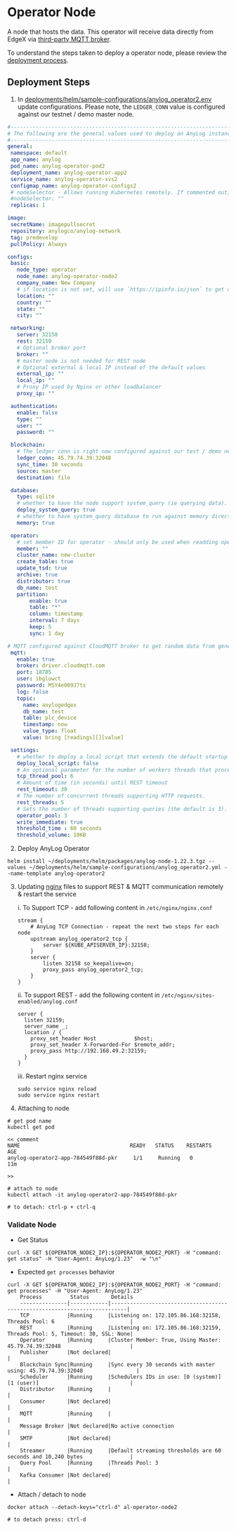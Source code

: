 # Operator Node
A node that hosts the data. This operator will receive data directly from EdgeX via [third-party MQTT broker](https://www.cloudmqtt.com/). 

To understand the steps taken to deploy a operator node, please review the [deployment process](operator_node_deployment_process.md). 

## Deployment Steps
1. In [deployments/helm/sample-configurations/anylog_operator2.env](https://github.com/AnyLog-co/deployments/blob/master/helm/sample-configurations/anylog_operator2.yml) 
update configurations. Please note, the `LEDGER_CONN` value is configured against our testnet / demo master node.  
```yaml
#-----------------------------------------------------------------------------------------------------------------------
# The following are the general values used to deploy an AnyLog instance of type: Operator | AnyLog version: predevelop
#-----------------------------------------------------------------------------------------------------------------------
general:
 namespace: default
 app_name: anylog
 pod_name: anylog-operator-pod2
 deployment_name: anylog-operator-app2
 service_name: anylog-operator-svs2
 configmap_name: anylog-operator-configs2
 # nodeSelector - Allows running Kubernetes remotely. If commented out, code will ignore it
 #nodeSelector: ""
 replicas: 1

image:
 secretName: imagepullsecret
 repository: anylogco/anylog-network
 tag: predevelop
 pullPolicy: Always

configs:
 basic:
   node_type: operator
   node_name: anylog-operator-node2
   company_name: New Company
   # if location is not set, will use `https://ipinfo.io/json` to get coordinates
   location: ""
   country: ""
   state: ""
   city: ""

 networking:
   server: 32158
   rest: 32159
   # Optional broker port
   broker: ""
   # master node is not needed for REST node
   # Optional external & local IP instead of the default values
   external_ip: ""
   local_ip: ""
   # Proxy IP used by Nginx or other loadbalancer
   proxy_ip: ""

 authentication:
   enable: false
   type: ""
   user: ""
   password: ""

 blockchain:
   # The ledger conn is right now configured against our test / demo network - please update to utilize against your own network. 
   ledger_conn: 45.79.74.39:32048
   sync_time: 30 seconds
   source: master
   destination: file

 database:
   type: sqlite
   # whether to have the node support system_query (ie querying data).
   deploy_system_query: true
   # whether to have system_query database to run against memory directly
   memory: true

 operator:
   # set member ID for operator - should only be used when readding operator to blockchain but keep (file) configs consistent
   member: ""
   cluster_name: new-cluster
   create_table: true
   update_tsd: true
   archive: true
   distributor: true
   db_name: test
   partition:
       enable: true
       table: "*"
       column: timestamp
       interval: 7 days
       keep: 5
       sync: 1 day

# MQTT configured against CloudMQTT broker to get random data from generated using EdgeX. 
 mqtt:
   enable: true
   broker: driver.cloudmqtt.com
   port: 18785
   user: ibglowct
   password: MSY4e009J7ts
   log: false
   topic:
     name: anylogedgex
     db_name: test
     table: plc_device
     timestamp: now
     value_type: float
     value: bring [readings][][value]

 settings:
   # whether to deploy a local script that extends the default startup script
   deploy_local_script: false
   # An optional parameter for the number of workers threads that process requests which are send to the provided IP and Port.
   tcp_thread_pool: 6
   # Amount of time (in seconds) until REST timeout
   rest_timeout: 30
   # The number of concurrent threads supporting HTTP requests.
   rest_threads: 5
   # Sets the number of threads supporting queries (the default is 3).
   operator_pool: 3
   write_immediate: true
   threshold_time : 60 seconds
   threshold_volume: 10KB
```
2. Deploy AnyLog Operator
```shell
helm install ~/deployments/helm/packages/anylog-node-1.22.3.tgz --values ~/deployments/helm/sample-configurations/anylog_operator2.yml --name-template anylog-operator2
```


3. Updating [nginx](../Networking/nginx.md) files to support REST & MQTT communication remotely & restart the service

   i. To Support TCP - add following content in `/etc/nginx/nginx.conf`
   
   ```editorconfig
   stream {
       # AnyLog TCP Connection - repeat the next two steps for each node
       upstream anylog_operator2_tcp {
           server ${KUBE_APISERVER_IP}:32158;
       }
       server {
           listen 32158 so_keepalive=on;
           proxy_pass anylog_operator2_tcp;
       }
   }
   ```
   ii. To support REST - add the following content in `/etc/nginx/sites-enabled/anylog.conf`
   ```editorconfig
   server {
     listen 32159;
     server_name _;
     location / {
       proxy_set_header Host            $host;
       proxy_set_header X-Forwarded-For $remote_addr;
       proxy_pass http://192.168.49.2:32159;
     }
   }
   ```
   iii. Restart nginx service
   ```shell
   sudo service nginx reload
   sudo service nginx restart 
   ```
   
4. Attaching to node 
```shell
# get pod name 
kubectl get pod

<< comment 
NAME                                   READY   STATUS    RESTARTS   AGE
anylog-operator2-app-784549f88d-pkr     1/1     Running   0         11m

>>

# attach to node 
kubectl attach -it anylog-operator2-app-784549f88d-pkr

# to detach: ctrl-p + ctrl-q
```

### Validate Node 
* Get Status
```shell
curl -X GET ${OPERATOR_NODE2_IP}:${OPERATOR_NODE2_PORT} -H "command: get status" -H "User-Agent: AnyLog/1.23"  -w "\n"
```
* Expected `get processes` behavior
```shell
curl -X GET ${OPERATOR_NODE2_IP}:${OPERATOR_NODE2_PORT} -H "command: get processes" -H "User-Agent: AnyLog/1.23"  
    Process         Status       Details                                                                     
    ---------------|------------|---------------------------------------------------------------------------|
    TCP            |Running     |Listening on: 172.105.86.168:32158, Threads Pool: 6                        |
    REST           |Running     |Listening on: 172.105.86.168:32159, Threads Pool: 5, Timeout: 30, SSL: None|
    Operator       |Running     |Cluster Member: True, Using Master: 45.79.74.39:32048                      |
    Publisher      |Not declared|                                                                           |
    Blockchain Sync|Running     |Sync every 30 seconds with master using: 45.79.74.39:32048                 |
    Scheduler      |Running     |Schedulers IDs in use: [0 (system)] [1 (user)]                             |
    Distributor    |Running     |                                                                           |
    Consumer       |Not declared|                                                                           |
    MQTT           |Running     |                                                                           |
    Message Broker |Not declared|No active connection                                                       |
    SMTP           |Not declared|                                                                           |
    Streamer       |Running     |Default streaming thresholds are 60 seconds and 10,240 bytes               |
    Query Pool     |Running     |Threads Pool: 3                                                            |
    Kafka Consumer |Not declared|                                                                           |
```
* Attach / detach to node 
```shell
docker attach --detach-keys="ctrl-d" al-operator-node2

# to detach press: ctrl-d
```

